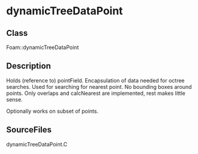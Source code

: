 # dynamicTreeDataPoint 
## Class
Foam::dynamicTreeDataPoint

## Description
Holds (reference to) pointField. Encapsulation of data needed for
octree searches.
Used for searching for nearest point. No bounding boxes around points.
Only overlaps and calcNearest are implemented, rest makes little sense.

Optionally works on subset of points.

## SourceFiles
dynamicTreeDataPoint.C


